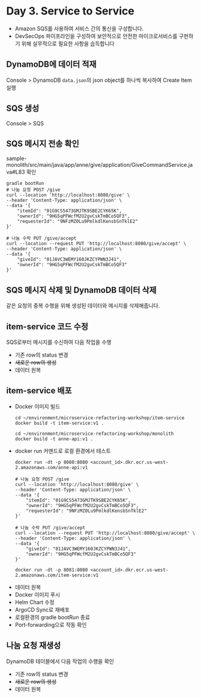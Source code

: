 # Day 3. Service to Service
- Amazon SQS를 사용하여 서비스 간의 통신을 구성합니다.
- DevSecOps 파이프라인을 구성하여 보안적으로 안전한 마이크로서비스를 구현하기 위해 실무적으로 필요한 사항을 습득합니다

## DynamoDB에 데이터 적재
Console > DynamoDB
`data.json`의 json object를 하나씩 복사하여 Create Item 실행

## SQS 생성
Console > SQS

## SQS 메시지 전송 확인
sample-monolith/src/main/java/app/anne/give/application/GiveCommandService.java#L83 확인

```
gradle bootRun
# 나눔 요청 POST /give
curl --location 'http://localhost:8080/give' \
--header 'Content-Type: application/json' \
--data '{
    "itemId": "01G9CS5473GMJTK9SBE2CYK65K",
    "ownerId": "9HG5qPFWcfM2U2gvCskTmBCo5QF3",
    "requesterId": "9NFzMZ0Lu9PmlkdlKensbSnTklE2"
}'

# 나눔 수락 PUT /give/accept
curl --location --request PUT 'http://localhost:8080/give/accept' \
--header 'Content-Type: application/json' \
--data '{
    "giveId": "01JAVC3WEMY160JKZCYPWN3J41",
    "ownerId": "9HG5qPFWcfM2U2gvCskTmBCo5QF3"
}'
```

## SQS 메시지 삭제 및 DynamoDB 데이터 삭제
같은 요청의 중복 수행을 위해 생성된 데이터와 메시지를 삭제해줍니다.

## item-service 코드 수정
SQS로부터 메시지를 수신하여 다음 작업을 수행
- 기존 row의 status 변경
- ~~새로운 row의 생성~~
- 데이터 원복

## item-service 배포
- Docker 이미지 빌드
  ```
  cd ~/environment/microservice-refactoring-workshop/item-service
  docker build -t item-service:v1 .

  cd ~/environment/microservice-refactoring-workshop/monolith
  docker build -t anne-api:v1 .
  ```
- docker run 커맨드로 로컬 환경에서 테스트
  ```
  docker run -dt -p 8080:8080 <account_id>.dkr.ecr.us-west-2.amazonaws.com/anne-api:v1

  # 나눔 요청 POST /give
  curl --location 'http://localhost:8080/give' \
  --header 'Content-Type: application/json' \
  --data '{
      "itemId": "01G9CS5473GMJTK9SBE2CYK65K",
      "ownerId": "9HG5qPFWcfM2U2gvCskTmBCo5QF3",
      "requesterId": "9NFzMZ0Lu9PmlkdlKensbSnTklE2"
  }'
    
  # 나눔 수락 PUT /give/accept
  curl --location --request PUT 'http://localhost:8080/give/accept' \
  --header 'Content-Type: application/json' \
  --data '{
      "giveId": "01JAVC3WEMY160JKZCYPWN3J41",
      "ownerId": "9HG5qPFWcfM2U2gvCskTmBCo5QF3"
  }'

  docker run -dt -p 8081:8080 <account_id>.dkr.ecr.us-west-2.amazonaws.com/item-service:v1
  ```
- 데이터 원복
- Docker 이미지 푸시
- Helm Chart 수정
- ArgoCD Sync로 재배포
- 로컬환경의 gradle bootRun 종료
- Port-forwarding으로 작동 확인

## 나눔 요청 재생성
DynamoDB 테이블에서 다음 작업의 수행을 확인
- 기존 row의 status 변경
- ~~새로운 row의 생성~~
- 데이터 원복





